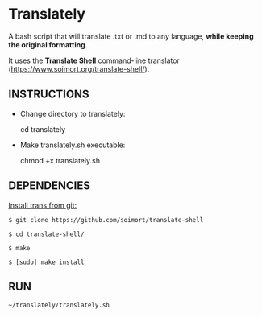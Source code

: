 # Translately

A bash script that will translate .txt or .md to any language, **while keeping the original formatting**.

 It uses the **Translate Shell** command-line translator (https://www.soimort.org/translate-shell/).
 
## INSTRUCTIONS

  * Change directory to translately:
  
    cd  translately

  * Make  translately.sh executable:
  
      chmod +x translately.sh 

## DEPENDENCIES

<u>Install trans from git:</u>

    $ git clone https://github.com/soimort/translate-shell

    $ cd translate-shell/

    $ make

    $ [sudo] make install

## RUN

    ~/translately/translately.sh

